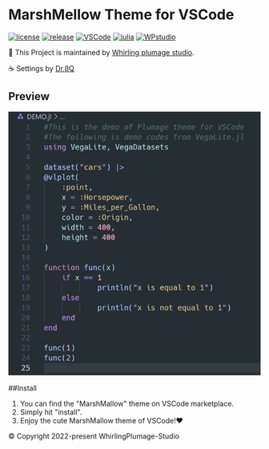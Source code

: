 # MarshMellow Theme for VSCode
[![license](https://img.shields.io/badge/license-MIT-9ee0e0)](https://github.com/doctorbetaq/marshmallow-theme-visual-studio-code/blob/main/LICENSE)
[![release](https://img.shields.io/badge/release-v0.0.3-9ee0e0)](https://github.com/doctorbetaq/marshmallow-theme-visual-studio-code/releases/tag/release)
[![VSCode](https://img.shields.io/badge/compatibility-%3E=1.65.0-9ee0e0/?logo=visualstudiocode&color=9ee0e0)](https://code.visualstudio.com)
[![julia](https://img.shields.io/badge/SyntaxHighlighting-Julia-9ee0e0/?logo=julia&color=9ee0e0)](https://julialang.org/)
[![WPstudio](https://img.shields.io/badge/Studio-WhirlingPlumage-9ee0e0)](https://www.facebook.com/WhirlingPlumage)

🎵 This Project is maintained by [Whirling plumage studio](https://www.facebook.com/WhirlingPlumage/?ref=pages_you_manage).

☕ Settings by [Dr.βQ](https://twitter.com/Dr_betaQ)

## Preview
<p align="center"><img src="https://github.com/doctorbetaq/marshmallow-theme-visual-studio-code/blob/main/pictures/demov0.0.3.png?raw=true"/></p>

##Install
1. You can find the "MarshMallow" theme on VSCode marketplace. 
2. Simply hit "install".
3. Enjoy the cute MarshMallow theme of VSCode!❤️


© Copyright 2022-present WhirlingPlumage-Studio
